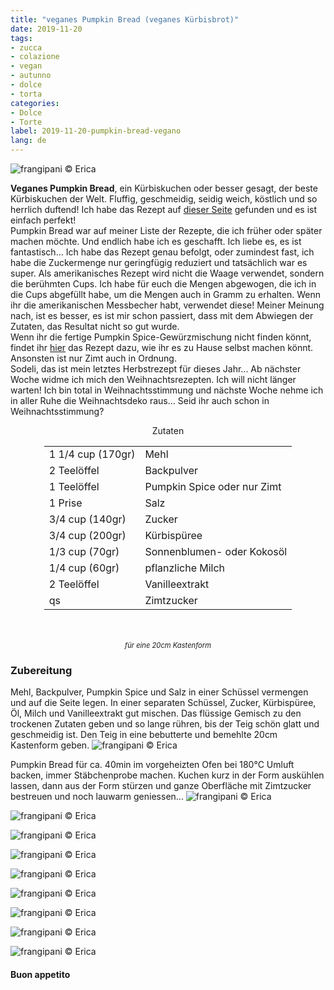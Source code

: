 ```yaml
---
title: "veganes Pumpkin Bread (veganes Kürbisbrot)"
date: 2019-11-20
tags:
- zucca
- colazione
- vegan
- autunno
- dolce
- torta
categories:
- Dolce
- Torte
label: 2019-11-20-pumpkin-bread-vegano
lang: de 
---
```

![](../2019-11-20-pumpkin-bread-vegano/header.jpeg "frangipani © Erica")

**Veganes Pumpkin Bread**, ein Kürbiskuchen oder besser gesagt, der beste Kürbiskuchen der Welt. Fluffig, geschmeidig, seidig weich, köstlich und so herrlich duftend! Ich habe das Rezept auf <a href="https://completerecipes.com/cinnamon-sugar-pumpkin-bread.html" target="_blank">dieser Seite</a> gefunden und es ist einfach perfekt!
<br />
Pumpkin Bread war auf meiner Liste der Rezepte, die ich früher oder später machen möchte. Und endlich habe ich es geschafft. Ich liebe es, es ist fantastisch... Ich habe das Rezept genau befolgt, oder zumindest fast, ich habe die Zuckermenge nur geringfügig reduziert und tatsächlich war es super. Als amerikanisches Rezept wird nicht die Waage verwendet, sondern die berühmten Cups. Ich habe für euch die Mengen abgewogen, die ich in die Cups abgefüllt habe, um die Mengen auch in Gramm zu erhalten. Wenn ihr die amerikanischen Messbecher habt, verwendet diese! Meiner Meinung nach, ist es besser, es ist mir schon passiert, dass mit dem Abwiegen der Zutaten, das Resultat nicht so gut wurde.
<br />
Wenn ihr die fertige Pumpkin Spice-Gewürzmischung nicht finden könnt, findet ihr <a href="https://frangipani.raiano.ch/2016-10-12-pumpkin-spice-latte-de/" target="_blank">hier</a> das Rezept dazu, wie ihr es zu Hause selbst machen könnt. Ansonsten ist nur Zimt auch in Ordnung.
<br />
Sodeli, das ist mein letztes Herbstrezept für dieses Jahr... Ab nächster Woche widme ich mich den Weihnachtsrezepten. Ich will nicht länger warten! Ich bin total in Weihnachtsstimmung und nächste Woche nehme ich in aller Ruhe die Weihnachtsdeko raus... Seid ihr auch schon in Weihnachtsstimmung?

<div id="wrapper" style="text-align: center">
  <div id="yourdiv" style="display: inline-block;">
    <div class="ingredients" itemscope itemtype="http://schema.org/Recipe">
      <span itemprop="name" style="display:none;">veganes Pumpkin Bread (veganes Kürbisbrot)</span>
      <span itemprop="recipeCategory" style="display:none;">Süsses</span>
      <img itemprop="image" style="display:none;" class="ignore-gallery-item" src="../2019-11-20-pumpkin-bread-vegano/header.jpeg"/>
      <span itemprop="author" style="display:none;">Erica Raiano</span>
      <span itemprop="description" style="display:none;">Veganes Pumpkin Bread, ein Kürbiskuchen oder besser gesagt, der beste Kürbiskuchen der Welt. Fluffig, geschmeidig, seidig weich, köstlich und so herrlich duftend!</span>
      <div class="ingredients-title">Zutaten</div>
      <table>
        <tbody>
          <tr itemprop="recipeIngredient">
            <td>1 1/4 cup (170gr)</td>
            <td>Mehl</td>
          </tr>
          <tr itemprop="recipeIngredient">
            <td>2 Teelöffel</td>
            <td>Backpulver</td>
          </tr>
          <tr itemprop="recipeIngredient">
            <td>1 Teelöffel</td>
            <td>Pumpkin Spice oder nur Zimt</td>
          </tr>
          <tr itemprop="recipeIngredient">
            <td>1 Prise</td>
            <td>Salz</td>
          </tr>
          <tr itemprop="recipeIngredient">
            <td>3/4 cup (140gr)</td>
            <td>Zucker</td>
          </tr>
          <tr itemprop="recipeIngredient">
            <td>3/4 cup (200gr)</td>
            <td>Kürbispüree</td>
          </tr>
          <tr itemprop="recipeIngredient">
            <td>1/3 cup (70gr)</td>
            <td>Sonnenblumen- oder Kokosöl</td>  
          </tr>
          <tr itemprop="recipeIngredient">
            <td>1/4 cup (60gr)</td>
            <td>pflanzliche Milch</td> 
          </tr>
          <tr itemprop="recipeIngredient">
            <td>2 Teelöffel</td>
            <td>Vanilleextrakt</td> 
          </tr>
          <tr itemprop="recipeIngredient">
            <td>qs</td>
            <td>Zimtzucker</td>        
          </tr>
        </tbody>
      </table>
      <br></br>
      <i class="pull-right" style="font-size: 80%;">für eine 20cm Kastenform</i>
    </div>
  </div>
</div>


<h3>
  <font color="grey">
    <i class="fa fa-cogs"></i>
  </font> Zubereitung
</h3>

Mehl, Backpulver, Pumpkin Spice und Salz in einer Schüssel vermengen und auf die Seite legen. In einer separaten Schüssel, Zucker, Kürbispüree, Öl, Milch und Vanilleextrakt gut mischen. Das flüssige Gemisch zu den trockenen Zutaten geben und so lange rühren, bis der Teig schön glatt und geschmeidig ist. Den Teig in eine bebutterte und bemehlte 20cm Kastenform geben.
![](../2019-11-20-pumpkin-bread-vegano/teglia.jpeg "frangipani © Erica")

Pumpkin Bread für ca. 40min im vorgeheizten Ofen bei 180°C Umluft backen, immer Stäbchenprobe machen. Kuchen kurz in der Form auskühlen lassen, dann aus der Form stürzen und ganze Oberfläche mit Zimtzucker bestreuen und noch lauwarm geniessen...
![](../2019-11-20-pumpkin-bread-vegano/risultato1.jpeg "frangipani © Erica")

![](../2019-11-20-pumpkin-bread-vegano/risultato2.jpeg "frangipani © Erica")

![](../2019-11-20-pumpkin-bread-vegano/risultato3.jpeg "frangipani © Erica")

![](../2019-11-20-pumpkin-bread-vegano/risultato4.jpeg "frangipani © Erica")

![](../2019-11-20-pumpkin-bread-vegano/risultato5.jpeg "frangipani © Erica")

![](../2019-11-20-pumpkin-bread-vegano/risultato6.jpeg "frangipani © Erica")

![](../2019-11-20-pumpkin-bread-vegano/risultato7.jpeg "frangipani © Erica")

![](../2019-11-20-pumpkin-bread-vegano/risultato8.jpeg "frangipani © Erica")

![](../2019-11-20-pumpkin-bread-vegano/risultato9.jpeg "frangipani © Erica")

<h4>Buon appetito
  <font color="red">
    <i class="fa fa-smile-o"></i>
  </font>
</h4>
